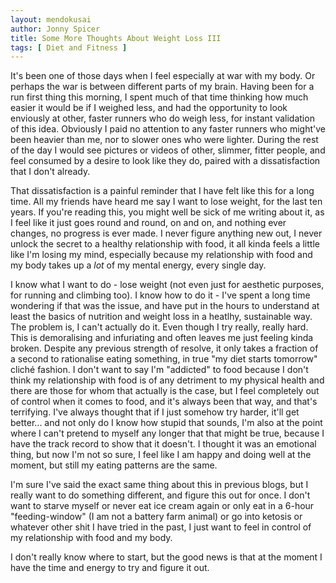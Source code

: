 ```yaml
---
layout: mendokusai
author: Jonny Spicer
title: Some More Thoughts About Weight Loss III
tags: [ Diet and Fitness ]
---
```

It's been one of those days when I feel especially at war with my body. Or perhaps the war is between different parts of my brain. Having been for a run first thing this morning, I
spent much of that time thinking how much easier it would be if I weighed less, and had the opportunity to look enviously at other, faster runners who do weigh less, for instant
validation of this idea. Obviously I paid no attention to any faster runners who might've been heavier than me, nor to slower ones who were lighter. During the rest of the day I
would see pictures or videos of other, slimmer, fitter people, and feel consumed by a desire to look like they do, paired with a dissatisfaction that I don't already.

That dissatisfaction is a painful reminder that I have felt like this for a long time. All my friends have heard me say I want to lose weight, for the last ten years. If you're reading
this, you might well be sick of me writing about it, as I feel like it just goes round and round, on and on, and nothing ever changes, no progress is ever made. I never figure anything
new out, I never unlock the secret to a healthy relationship with food, it all kinda feels a little like I'm losing my mind, especially because my relationship with food and my body
takes up a *lot* of my mental energy, every single day.

I know what I want to do - lose weight (not even just for aesthetic purposes, for running and climbing too). I know how to do it - I've spent a long time wondering if that was the
issue, and have put in the hours to understand at least the basics of nutrition and weight loss in a heatlhy, sustainable way. The problem is, I can't actually do it. Even though I
try really, really hard. This is demoralising and infuriating and often leaves me just feeling kinda broken. Despite any previous strength of resolve, it only takes a fraction of a
second to rationalise eating something, in true "my diet starts tomorrow" cliché fashion. I don't want to say I'm "addicted" to food because I don't think my relationship with food
is of any detriment to my physical health and there are those for whom that actually is the case, but I feel completely out of control when it comes to food, and it's always been that
way, and that's terrifying. I've always thought that if I just somehow try harder, it'll get better... and not only do I know how stupid that sounds, I'm also at the point where
I can't pretend to myself any longer that that might be true, because I have the track record to show that it doesn't. I thought it was an emotional thing, but now I'm not so sure, I 
feel like I am happy and doing well at the moment, but still my eating patterns are the same.

I'm sure I've said the exact same thing about this in previous blogs, but I really want to do something different, and figure this out for once. I don't want to starve myself or never
eat ice cream again or only eat in a 6-hour "feeding-window" (I am not a battery farm animal) or go into ketosis or whatever other shit I have tried in the past, I just want to feel
in control of my relationship with food and my body.

I don't really know where to start, but the good news is that at the moment I have the time and energy to try and figure it out.
